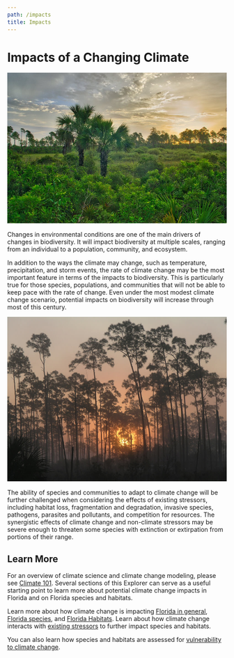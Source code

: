 ```yaml
---
path: /impacts
title: Impacts
---
```


# Impacts of a Changing Climate

<!-- https://www.flickr.com/photos/bigcypressnps/31047005190/ -->

![Big Cypress National Preserve](31047005190_6a47a6cd23_k.jpg 'Photo: NPS.')

Changes in environmental conditions are one of the main drivers of changes in biodiversity. It will impact biodiversity at multiple scales, ranging from an individual to a population, community, and ecosystem.

In addition to the ways the climate may change, such as temperature, precipitation, and storm events, the rate of climate change may be the most important feature in terms of the impacts to biodiversity. This is particularly true for those species, populations, and communities that will not be able to keep pace with the rate of change. Even under the most modest climate change scenario, potential impacts on biodiversity will increase through most of this century.

<div class="float-right thumbnail-large">
<img src="9101475502_b8dedd96a6_k.jpg" alt="Pinelands sunrise" />
<!-- https://www.flickr.com/photos/evergladesnps/9101475502/ -->
</div>

The ability of species and communities to adapt to climate change will be further challenged when considering the effects of existing stressors, including habitat loss, fragmentation and degradation, invasive species, pathogens, parasites and pollutants, and competition for resources. The synergistic effects of climate change and non-climate stressors may be severe enough to threaten some species with extinction or extirpation from portions of their range.

## Learn More

For an overview of climate science and climate change modeling, please see [Climate 101](/impacts/climate101). Several sections of this Explorer can serve as a useful starting point to learn more about potential climate change impacts in Florida and on Florida species and habitats.

Learn more about how climate change is impacting [Florida in general](/impacts/florida), [Florida species](/impacts/species), and [Florida Habitats](/impacts/habitats). Learn about how climate change interacts with [existing stressors](/impacts/existing-stressors) to further impact species and habitats.

You can also learn how species and habitats are assessed for [vulnerability to climate change](/impacts/vulnerability).
